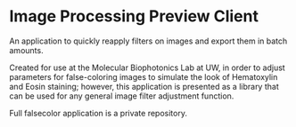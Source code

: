 # Image Processing Preview Client #

An application to quickly reapply filters on images and export them in batch amounts.

Created for use at the Molecular Biophotonics Lab at UW, in order to adjust parameters for false-coloring images to simulate the look of Hematoxylin and Eosin staining; however, this application is presented as a library that can be used for any general image filter adjustment function. 

Full falsecolor application is a private repository.
